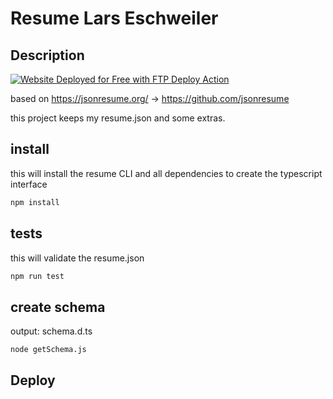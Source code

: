 # Resume Lars Eschweiler

## Description

[<img alt="Website Deployed for Free with FTP Deploy Action" src="https://img.shields.io/badge/Website deployed for free with-FTP DEPLOY ACTION-%3CCOLOR%3E?style=for-the-badge&color=2b9348">](https://github.com/SamKirkland/FTP-Deploy-Action)

based on <https://jsonresume.org/> -> <https://github.com/jsonresume>

this project keeps my resume.json and some extras.

## install

this will install the resume CLI and all dependencies to create the typescript interface

```bash
npm install
```

## tests

this will validate the resume.json

```bash
npm run test
```

## create schema

output: schema.d.ts

```bash
node getSchema.js
```

## Deploy
